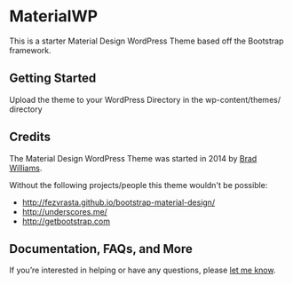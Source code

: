 # MaterialWP

This is a starter Material Design WordPress Theme based off the Bootstrap framework.


## Getting Started

Upload the theme to your WordPress Directory in the wp-content/themes/ directory

## Credits

The Material Design WordPress Theme was started in 2014 by [Brad Williams](http://twitter.com/braginteractive/).

Without the following projects/people this theme wouldn't be possible:

- http://fezvrasta.github.io/bootstrap-material-design/
- http://underscores.me/
- http://getbootstrap.com

## Documentation, FAQs, and More

If you’re interested in helping or have any questions, please [let me know](http://braginteractive.com/contact-us).

